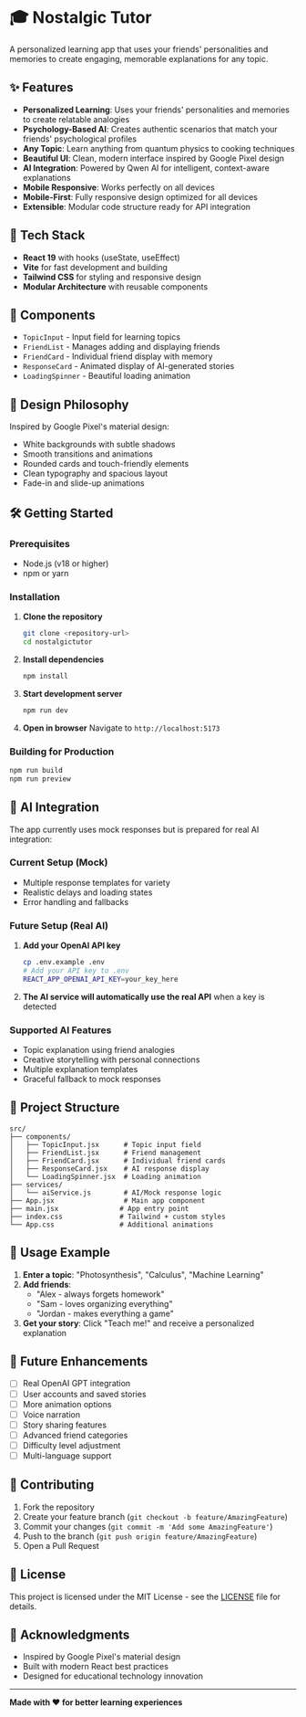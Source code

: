 # 🎓 Nostalgic Tutor

A personalized learning app that uses your friends' personalities and memories to create engaging, memorable explanations for any topic.

## ✨ Features

- **Personalized Learning**: Uses your friends' personalities and memories to create relatable analogies
- **Psychology-Based AI**: Creates authentic scenarios that match your friends' psychological profiles
- **Any Topic**: Learn anything from quantum physics to cooking techniques
- **Beautiful UI**: Clean, modern interface inspired by Google Pixel design
- **AI Integration**: Powered by Qwen AI for intelligent, context-aware explanations
- **Mobile Responsive**: Works perfectly on all devices
- **Mobile-First**: Fully responsive design optimized for all devices
- **Extensible**: Modular code structure ready for API integration

## 🚀 Tech Stack

- **React 19** with hooks (useState, useEffect)
- **Vite** for fast development and building
- **Tailwind CSS** for styling and responsive design
- **Modular Architecture** with reusable components

## 📱 Components

- `TopicInput` - Input field for learning topics
- `FriendList` - Manages adding and displaying friends
- `FriendCard` - Individual friend display with memory
- `ResponseCard` - Animated display of AI-generated stories
- `LoadingSpinner` - Beautiful loading animation

## 🎨 Design Philosophy

Inspired by Google Pixel's material design:
- White backgrounds with subtle shadows
- Smooth transitions and animations
- Rounded cards and touch-friendly elements
- Clean typography and spacious layout
- Fade-in and slide-up animations

## 🛠️ Getting Started

### Prerequisites
- Node.js (v18 or higher)
- npm or yarn

### Installation

1. **Clone the repository**
   ```bash
   git clone <repository-url>
   cd nostalgictutor
   ```

2. **Install dependencies**
   ```bash
   npm install
   ```

3. **Start development server**
   ```bash
   npm run dev
   ```

4. **Open in browser**
   Navigate to `http://localhost:5173`

### Building for Production

```bash
npm run build
npm run preview
```

## 🤖 AI Integration

The app currently uses mock responses but is prepared for real AI integration:

### Current Setup (Mock)
- Multiple response templates for variety
- Realistic delays and loading states
- Error handling and fallbacks

### Future Setup (Real AI)
1. **Add your OpenAI API key**
   ```bash
   cp .env.example .env
   # Add your API key to .env
   REACT_APP_OPENAI_API_KEY=your_key_here
   ```

2. **The AI service will automatically use the real API** when a key is detected

### Supported AI Features
- Topic explanation using friend analogies
- Creative storytelling with personal connections
- Multiple explanation templates
- Graceful fallback to mock responses

## 📁 Project Structure

```
src/
├── components/
│   ├── TopicInput.jsx      # Topic input field
│   ├── FriendList.jsx      # Friend management
│   ├── FriendCard.jsx      # Individual friend cards
│   ├── ResponseCard.jsx    # AI response display
│   └── LoadingSpinner.jsx  # Loading animation
├── services/
│   └── aiService.js        # AI/Mock response logic
├── App.jsx                 # Main app component
├── main.jsx               # App entry point
├── index.css              # Tailwind + custom styles
└── App.css                # Additional animations
```

## 🎯 Usage Example

1. **Enter a topic**: "Photosynthesis", "Calculus", "Machine Learning"
2. **Add friends**: 
   - "Alex - always forgets homework"
   - "Sam - loves organizing everything"
   - "Jordan - makes everything a game"
3. **Get your story**: Click "Teach me!" and receive a personalized explanation

## 🔮 Future Enhancements

- [ ] Real OpenAI GPT integration
- [ ] User accounts and saved stories
- [ ] More animation options
- [ ] Voice narration
- [ ] Story sharing features
- [ ] Advanced friend categories
- [ ] Difficulty level adjustment
- [ ] Multi-language support

## 🤝 Contributing

1. Fork the repository
2. Create your feature branch (`git checkout -b feature/AmazingFeature`)
3. Commit your changes (`git commit -m 'Add some AmazingFeature'`)
4. Push to the branch (`git push origin feature/AmazingFeature`)
5. Open a Pull Request

## 📄 License

This project is licensed under the MIT License - see the [LICENSE](LICENSE) file for details.

## 🙏 Acknowledgments

- Inspired by Google Pixel's material design
- Built with modern React best practices
- Designed for educational technology innovation

---

**Made with ❤️ for better learning experiences**
